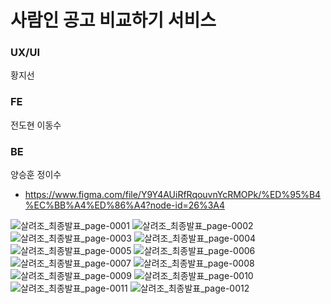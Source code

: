 # 사람인 공고 비교하기 서비스

### UX/UI
황지선

### FE
전도현 이동수

### BE
양승훈 정이수

- https://www.figma.com/file/Y9Y4AUiRfRqouvnYcRMOPk/%ED%95%B4%EC%BB%A4%ED%86%A4?node-id=26%3A4


![살려조_최종발표_page-0001](https://user-images.githubusercontent.com/41669026/155253354-0fced7dc-d3d4-4215-83f9-61ea9781019c.jpg)
![살려조_최종발표_page-0002](https://user-images.githubusercontent.com/41669026/155253386-87d72986-c77c-4487-843c-3bba3741cd6c.jpg)
![살려조_최종발표_page-0003](https://user-images.githubusercontent.com/41669026/155253383-3eb881ee-cf03-4953-b622-c76fc37abc7b.jpg)
![살려조_최종발표_page-0004](https://user-images.githubusercontent.com/41669026/155253392-792450f4-7b27-4177-a346-d6422bc88a02.jpg)
![살려조_최종발표_page-0005](https://user-images.githubusercontent.com/41669026/155253394-9925cd51-5536-4ee9-a419-44a4e8668ccc.jpg)
![살려조_최종발표_page-0006](https://user-images.githubusercontent.com/41669026/155253395-e91379e2-7034-48cc-be13-80a5130a7b40.jpg)
![살려조_최종발표_page-0007](https://user-images.githubusercontent.com/41669026/155253396-c447f164-a24e-4db1-b2ab-a726707a5406.jpg)
![살려조_최종발표_page-0008](https://user-images.githubusercontent.com/41669026/155253397-43b25d20-2620-4908-a8f5-c5af159f6a47.jpg)
![살려조_최종발표_page-0009](https://user-images.githubusercontent.com/41669026/155253399-bb5bb366-4c75-4a08-bafe-e538b4c037ff.jpg)
![살려조_최종발표_page-0010](https://user-images.githubusercontent.com/41669026/155253401-79a0dcac-f841-4422-8900-317293cc1e5f.jpg)
![살려조_최종발표_page-0011](https://user-images.githubusercontent.com/41669026/155253402-d99a0a6b-45d7-4b71-a009-273ded1fd917.jpg)
![살려조_최종발표_page-0012](https://user-images.githubusercontent.com/41669026/155253403-ce289c1a-9e36-4eca-a80a-6e010474d2dd.jpg)
